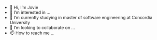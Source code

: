 - 👋 Hi, I’m Jovie
- 👀 I’m interested in ...
- 🌱 I’m currently studying in master of software engineering at Concordia University
- 💞️ I’m looking to collaborate on ...
- 📫 How to reach me ...

<!---
JovieL25/JovieL25 is a ✨ special ✨ repository because its `README.md` (this file) appears on your GitHub profile.
You can click the Preview link to take a look at your changes.
--->
